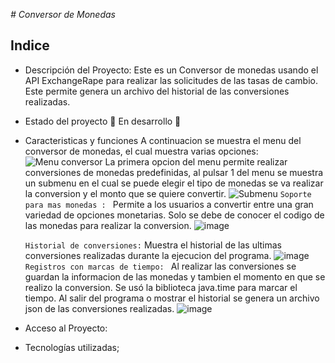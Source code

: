 <em> # Conversor de Monedas </em>

## Indice
* Descripción del Proyecto:
  Este es un Conversor de monedas usando el API ExchangeRape para realizar las solicitudes de las tasas de cambio.
  Este permite genera un archivo del historial de las conversiones realizadas.
  
* Estado del proyecto
  🚧 En desarrollo 🚧
  
* Caracteristicas y funciones
  A continuacion se muestra el menu del conversor de monedas, el cual muestra varias opciones:
![Menu conversor](https://github.com/keatnis/currency-coverter/assets/95552515/fd71e44e-99c2-422f-96b9-b944421b9013)
   La primera opcion del menu permite realizar conversiones de monedas predefinidas, al pulsar 1 del menu se muestra  un submenu en el cual se puede elegir  el tipo de monedas se va realizar la conversion     y el monto que se quiere convertir.
   ![Submenu](https://github.com/keatnis/currency-coverter/assets/95552515/d71597bf-2891-42a0-8d37-2e97243a871e)
   `Soporte para mas monedas : ` Permite a los usuarios a convertir entre una gran variedad de opciones monetarias. Solo se debe de conocer el codigo de las monedas para realizar la conversion.
  ![image](https://github.com/keatnis/currency-coverter/assets/95552515/186db2a7-60fb-44d3-898d-5ff5269984d6)
    
  `Historial de conversiones:` Muestra el historial de las ultimas conversiones realizadas durante la ejecucion del programa.
![image](https://github.com/keatnis/currency-coverter/assets/95552515/4b0dba34-5184-49ad-aa69-a68c66c9e9be)
  `Registros con marcas de tiempo: ` Al realizar las conversiones se guardan la informacion de las monedas y tambien el momento en que se realizo la conversion. Se usó la biblioteca java.time para marcar       el tiempo.
  Al salir del programa o mostrar el historial se genera un archivo json de las conversiones realizadas.
   ![image](https://github.com/keatnis/currency-coverter/assets/95552515/63bce57b-40af-4ed0-9ad3-ae8519d1855d)
  
* Acceso al Proyecto:
* Tecnologías utilizadas;

